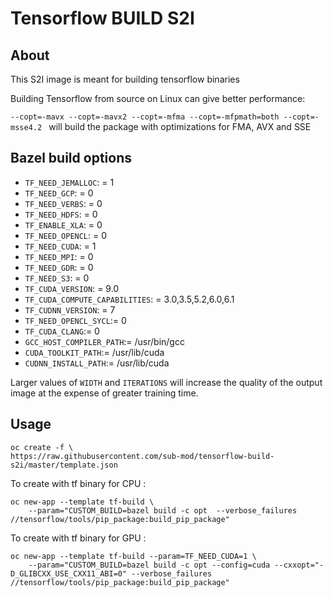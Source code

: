 # Tensorflow BUILD S2I

## About

This S2I image is meant for building tensorflow binaries

Building Tensorflow from source on Linux can give better performance:

`--copt=-mavx --copt=-mavx2 --copt=-mfma --copt=-mfpmath=both --copt=-msse4.2 `
 will build the package with optimizations for FMA, AVX and SSE

## Bazel build options
* `TF_NEED_JEMALLOC`: = 1
* `TF_NEED_GCP`: = 0
* `TF_NEED_VERBS`: = 0
* `TF_NEED_HDFS`: = 0
* `TF_ENABLE_XLA`: = 0
* `TF_NEED_OPENCL`: = 0
* `TF_NEED_CUDA`: = 1
* `TF_NEED_MPI`: = 0
* `TF_NEED_GDR`: = 0
* `TF_NEED_S3`: = 0
* `TF_CUDA_VERSION`: = 9.0
* `TF_CUDA_COMPUTE_CAPABILITIES`: = 3.0,3.5,5.2,6.0,6.1
* `TF_CUDNN_VERSION`: = 7
* `TF_NEED_OPENCL_SYCL`:= 0
* `TF_CUDA_CLANG`:= 0
* `GCC_HOST_COMPILER_PATH`:= /usr/bin/gcc
* `CUDA_TOOLKIT_PATH`:= /usr/lib/cuda
* `CUDNN_INSTALL_PATH`:= /usr/lib/cuda


Larger values of `WIDTH` and `ITERATIONS` will increase the quality of the output image at the expense of greater training time.

## Usage
```
oc create -f \
https://raw.githubusercontent.com/sub-mod/tensorflow-build-s2i/master/template.json
```


To create with tf binary for CPU :
```
oc new-app --template tf-build \
	--param="CUSTOM_BUILD=bazel build -c opt  --verbose_failures //tensorflow/tools/pip_package:build_pip_package"
```

To create with tf binary for GPU :
```
oc new-app --template tf-build --param=TF_NEED_CUDA=1 \
	--param="CUSTOM_BUILD=bazel build -c opt --config=cuda --cxxopt="-D_GLIBCXX_USE_CXX11_ABI=0" --verbose_failures //tensorflow/tools/pip_package:build_pip_package"
```

